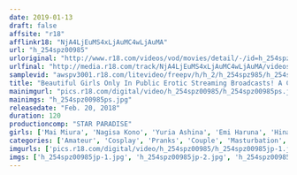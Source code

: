 ```yaml
---
date: 2019-01-13
draft: false
affsite: "r18"
afflinkr18: "NjA4LjEuMS4xLjAuMC4wLjAuMA"
url: "h_254spz00985"
urloriginal: "http://www.r18.com/videos/vod/movies/detail/-/id=h_254spz00985"
urlfinal: "http://media.r18.com/track/NjA4LjEuMS4xLjAuMC4wLjAuMA/videos/vod/movies/detail/-/id=h_254spz00985"
samplevid: "awspv3001.r18.com/litevideo/freepv/h/h_2/h_254spz985/h_254spz985_dmb_w.mp4"
title: "Beautiful Girls Only In Public Erotic Streaming Broadcasts! A Collection Of Completely Outlawed Videos, Including Amateur Girls, A Hot Couple Getting Pranked, Blowjob Action, And Sexual Sports"
mainimgurl: "pics.r18.com/digital/video/h_254spz00985/h_254spz00985ps.jpg"
mainimgs: "h_254spz00985ps.jpg"
releasedate: "Feb. 20, 2018"
duration: 120
productioncomp: "STAR PARADISE"
girls: ['Mai Miura', 'Nagisa Kono', 'Yuria Ashina', 'Emi Haruna', 'Hina Kuraki']
categories: ['Amateur', 'Cosplay', 'Pranks', 'Couple', 'Masturbation', 'Hi-Def']
imgurls: ['pics.r18.com/digital/video/h_254spz00985/h_254spz00985jp-1.jpg', 'pics.r18.com/digital/video/h_254spz00985/h_254spz00985jp-2.jpg', 'pics.r18.com/digital/video/h_254spz00985/h_254spz00985jp-3.jpg', 'pics.r18.com/digital/video/h_254spz00985/h_254spz00985jp-4.jpg', 'pics.r18.com/digital/video/h_254spz00985/h_254spz00985jp-5.jpg', 'pics.r18.com/digital/video/h_254spz00985/h_254spz00985jp-6.jpg', 'pics.r18.com/digital/video/h_254spz00985/h_254spz00985jp-7.jpg', 'pics.r18.com/digital/video/h_254spz00985/h_254spz00985jp-8.jpg', 'pics.r18.com/digital/video/h_254spz00985/h_254spz00985jp-9.jpg', 'pics.r18.com/digital/video/h_254spz00985/h_254spz00985jp-10.jpg', 'pics.r18.com/digital/video/h_254spz00985/h_254spz00985jp-11.jpg', 'pics.r18.com/digital/video/h_254spz00985/h_254spz00985jp-12.jpg', 'pics.r18.com/digital/video/h_254spz00985/h_254spz00985jp-13.jpg', 'pics.r18.com/digital/video/h_254spz00985/h_254spz00985jp-14.jpg', 'pics.r18.com/digital/video/h_254spz00985/h_254spz00985jp-15.jpg', 'pics.r18.com/digital/video/h_254spz00985/h_254spz00985jp-16.jpg', 'pics.r18.com/digital/video/h_254spz00985/h_254spz00985jp-17.jpg', 'pics.r18.com/digital/video/h_254spz00985/h_254spz00985jp-18.jpg', 'pics.r18.com/digital/video/h_254spz00985/h_254spz00985jp-19.jpg', 'pics.r18.com/digital/video/h_254spz00985/h_254spz00985jp-20.jpg']
imgs: ['h_254spz00985jp-1.jpg', 'h_254spz00985jp-2.jpg', 'h_254spz00985jp-3.jpg', 'h_254spz00985jp-4.jpg', 'h_254spz00985jp-5.jpg', 'h_254spz00985jp-6.jpg', 'h_254spz00985jp-7.jpg', 'h_254spz00985jp-8.jpg', 'h_254spz00985jp-9.jpg', 'h_254spz00985jp-10.jpg', 'h_254spz00985jp-11.jpg', 'h_254spz00985jp-12.jpg', 'h_254spz00985jp-13.jpg', 'h_254spz00985jp-14.jpg', 'h_254spz00985jp-15.jpg', 'h_254spz00985jp-16.jpg', 'h_254spz00985jp-17.jpg', 'h_254spz00985jp-18.jpg', 'h_254spz00985jp-19.jpg', 'h_254spz00985jp-20.jpg']
---
```

